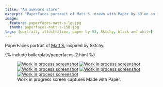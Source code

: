 ```yaml
---
title: "An awkward stare"
excerpt: "PaperFaces portrait of Matt S. drawn with Paper by 53 on an iPad."
image: 
  feature: paperfaces-matt-s-lg.jpg
  thumb: paperfaces-matt-s-150.jpg
tags: [portrait, illustration, paper by 53, Sktchy, black and white]
---
```


PaperFaces portrait of [Matt S.](http://sktchy.com/4SI2jH) inspired by Sktchy.

{% include boilerplate/paperfaces-2.html %}

<figure class="third">
	<a href="{{ site.url }}/images/paperfaces-matt-s-process-1-lg.jpg"><img src="{{ site.url }}/images/paperfaces-matt-s-process-1-600.jpg" alt="Work in process screenshot"></a>
	<a href="{{ site.url }}/images/paperfaces-matt-s-process-2-lg.jpg"><img src="{{ site.url }}/images/paperfaces-matt-s-process-2-600.jpg" alt="Work in process screenshot"></a>
	<a href="{{ site.url }}/images/paperfaces-matt-s-process-3-lg.jpg"><img src="{{ site.url }}/images/paperfaces-matt-s-process-3-600.jpg" alt="Work in process screenshot"></a>
	<a href="{{ site.url }}/images/paperfaces-matt-s-process-4-lg.jpg"><img src="{{ site.url }}/images/paperfaces-matt-s-process-4-600.jpg" alt="Work in process screenshot"></a>
	<a href="{{ site.url }}/images/paperfaces-matt-s-process-5-lg.jpg"><img src="{{ site.url }}/images/paperfaces-matt-s-process-5-600.jpg" alt="Work in process screenshot"></a>
	<figcaption>Work in progress screen captures Made with Paper.</figcaption>
</figure>
